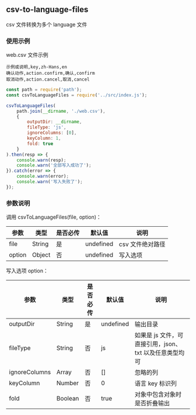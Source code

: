 ## csv-to-language-files

csv 文件转换为多个 language 文件

### 使用示例

web.csv 文件示例
```
示例或说明,key,zh-Hans,en
确认动作,action.confirm,确认,confirm
取消动作,action.cancel,取消,cancel
```

```javascript
const path = require('path');
const csvToLanguageFiles = require('../src/index.js');

csvToLanguageFiles(
    path.join(__dirname, './web.csv'),
    {
        outputDir: __dirname,
        fileType: 'js',
        ignoreColumns: [0],
        keyColumn: 1,
        fold: true
    }
).then(resp => {
    console.warn(resp);
    console.warn('全部写入成功了');
}).catch(error => {
    console.warn(error);
    console.warn('写入失败了');
});

```

### 参数说明
调用 csvToLanguageFiles(file, option)：

参数     | 类型 | 是否必传 | 默认值 | 说明
-------- | --- | --- | --- | ---
file | String | 是 | undefined | csv 文件绝对路径
option | Object | 否 | undefined | 写入选项

写入选项 option：

参数     | 类型 | 是否必传 | 默认值 | 说明
-------- | --- | --- | --- | ---
outputDir | String | 是 | undefined | 输出目录
fileType | String | 否 | js | 如果是 js 文件，可直接引用，json、txt 以及任意类型均可
ignoreColumns | Array | 否 | [] | 忽略的列
keyColumn | Number | 否 | 0 | 语言 key 标识列
fold | Boolean | 否 | true | 对象中包含对象时是否折叠输出
